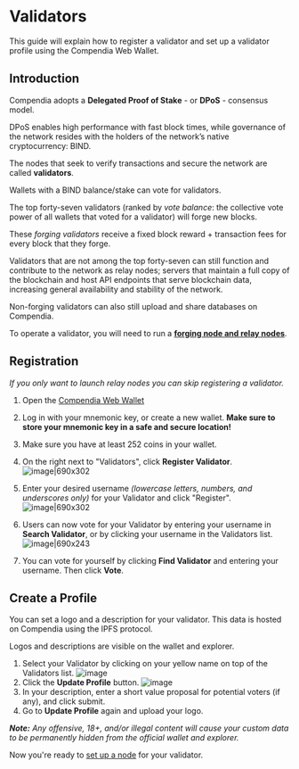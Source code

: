 # Validators

This guide will explain how to register a validator and set up a validator profile using the Compendia Web Wallet.

## Introduction
Compendia adopts a **Delegated Proof of Stake** - or **DPoS** - consensus model.

DPoS enables high performance with fast block times, while governance of the network resides with the holders of the network’s native cryptocurrency: BIND.

The nodes that seek to verify transactions and secure the network are called **validators**.

Wallets with a BIND balance/stake can vote for validators.

The top forty-seven validators (ranked by *vote balance*: the collective vote power of all wallets that voted for a validator) will forge new blocks.

These *forging validators* receive a fixed block reward + transaction fees for every block that they forge.

Validators that are not among the top forty-seven can still function and contribute to the network as relay nodes; servers that maintain a full copy of the blockchain and host API endpoints that serve blockchain data, increasing general availability and stability of the network.

Non-forging validators can also still upload and share databases on Compendia.

To operate a validator, you will need to run a [**forging node and relay nodes**](./node.html).

## Registration

*If you only want to launch relay nodes you can skip registering a validator.*

1. Open the [Compendia Web Wallet](https://wallet.compendia.org)

2. Log in with your mnemonic key, or create a new wallet.
**Make sure to store your mnemonic key in a safe and secure location!**

3. Make sure you have at least 252 coins in your wallet.

4. On the right next to "Validators", click **Register Validator**.
![image|690x302](https://nos.chat/uploads/default/original/1X/8b464088391615a81e449698385c9b7ab32a958a.png) 
5. Enter your desired username *(lowercase letters, numbers, and underscores only)* for your Validator and click "Register".
![image|690x302](https://nos.chat/uploads/default/original/1X/ec8e1977cf016d3e266198547c677f34fa96e373.png) 
6. Users can now vote for your Validator by entering your username in **Search Validator**, or by clicking your username in the Validators list.
![image|690x243](https://nos.chat/uploads/default/original/1X/0a2b3833d1e9b5f14900123fb69946dc3aa7f5c3.png) 
7. You can vote for yourself by clicking **Find Validator** and entering your username. Then click **Vote**.

## Create a Profile

You can set a logo and a description for your validator. This data is hosted on Compendia using the IPFS protocol.

Logos and descriptions are visible on the wallet and explorer.

1. Select your Validator by clicking on your yellow name on top of the Validators list.
![image](./img/select-profile.png) 
1. Click the **Update Profile** button.
![image](./img/update-profile.png) 
3. In your description, enter a short value proposal for potential voters (if any), and click submit.
4. Go to **Update Profile** again and upload your logo.

***Note:** Any offensive, 18+, and/or illegal content will cause your custom data to be permanently hidden from the official wallet and explorer.*

Now you're ready to [set up a node](/guide/node.html) for your validator.
